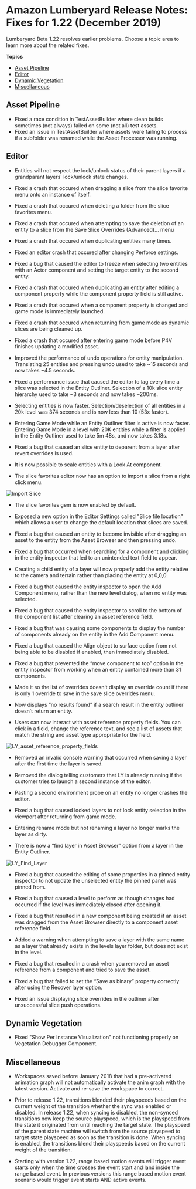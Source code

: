 # Amazon Lumberyard Release Notes: Fixes for 1.22 (December 2019)

Lumberyard Beta 1.22 resolves earlier problems. Choose a topic area to learn more about the related fixes.

**Topics**
+ [Asset Pipeline](#pipeline-fixes-v1.22)
+ [Editor](#editor-fixes-v1.22)
+ [Dynamic Vegetation](#vegetation-fixes-v1.22)
+ [Miscellaneous](#misc-fixes-v1.22)


## Asset Pipeline<a name="pipeline-fixes-v1.22"></a>

+ Fixed a race condition in TestAssetBuilder where clean builds sometimes (not always) failed on some (not all) test assets. 
+ Fixed an issue in TestAssetBuilder where assets were failing to process if a subfolder was renamed while the Asset Processor was running.

## Editor<a name="editor-fixes-v1.22"></a>
+ Entities will not respect the lock/unlock status of their parent layers if a grandparant layers' lock/unlock state changes.

+ Fixed a crash that occured when dragging a slice from the slice favorite menu onto an instance of itself.

+ Fixed a crash that occured when deleting a folder from the slice favorites menu.

+ Fixed a crash that occured when attempting to save the deletion of an entity to a slice from the Save Slice Overrides (Advanced)... menu

+ Fixed a crash that occured when duplicating entities many times.

+ Fixed an editor crash that occured after changing Perforce settings.

+ Fixed a bug that caused the editor to freeze when selecting two entities with an Actor component and setting the target entity to the second entity.

+ Fixed a crash that occured when duplicating an entity after editing a component property while the component property field is still active.

+ Fixed a crash that occured when a component property is changed and game mode is immediately launched.

+ Fixed a crash that occured when returning from game mode as dynamic slices are being cleaned up.

+ Fixed a crash that occured after entering game mode before P4V finishes updating a modified asset.

+ Improved the performance of undo operations for entity manipulation. Translating 25 entities and pressing undo used to take ~15 seconds and now takes ~4.5 seconds.

+ Fixed a performance issue that caused the editor to lag every time a slice was selected in the Entity Outliner. Selection of a 10k slice entity hierarchy used to take ~3 seconds and now takes ~200ms. 

+ Selecting entities is now faster. Selection/deselection of all entities in a 20k level was 374 seconds and is now less than 10 (53x faster).

+ Entering Game Mode while an Entity Outliner filter is active is now faster. Entering Game Mode in a level with 20K entities while a filter is applied in the Entity Outliner used to take 5m 48s, and now takes 3.18s.

+ Fixed a bug that caused an slice entity to deparent from a layer after revert overrides is used.

+ It is now possible to scale entities with a Look At component.

+ The slice favorites editor now has an option to import a slice from a right click menu.

![Import Slice](/coming-release/media/LY_Import%20Slice.gif)

+ The slice favorites gem is now enabled by default.

+ Exposed a new option in the Editor Settings called "Slice file location" which allows a user to change the default location that slices are saved.

+ Fixed a bug that caused an entity to become invisible after dragging an asset to the entity from the Asset Browser and then pressing undo.

+ Fixed a bug that occurred when searching for a component and clicking in the entity inspector that led to an unintended text field to appear.

+ Creating a child entity of a layer will now properly add the entity relative to the camera and terrain rather than placing the entity at 0,0,0.

+  Fixed a bug that caused the entity inspector to open the Add Component menu, rather than the new level dialog, when no entity was selected.

+  Fixed a bug that caused the entity inspector to scroll to the bottom of the component list after clearing an asset reference field.

+  Fixed a bug that was causing some components to display the number of components already on the entity in the Add Component menu.

+  Fixed a bug that caused the Align object to surface option from not being able to be disabled if enabled, then immediately disabled.

+  Fixed a bug that prevented the “move component to top” option in the entity inspector from working when an entity contained more than 31 components.

+  Made it so the list of overrides doesn’t display an override count if there is only 1 override to save in the save slice overrides menu.

+  Now displays “no results found” if a search result in the entity outliner doesn’t return an entity.

+  Users can now interact with asset reference property fields. You can click in a field, change the reference text, and see a list of assets that match the string and asset type appropriate for the field.

![LY_asset_reference_property_fields](/coming-release/media/LY_asset_reference_property_fields.gif)

+  Removed an invalid console warning that occurred when saving a layer after the first time the layer is saved.

+ Removed the dialog telling customers that LY is already running if the customer tries to launch a second instance of the editor.

+  Pasting a second environment probe on an entity no longer crashes the editor.

+  Fixed a bug that caused locked layers to not lock entity selection in the viewport after returning from game mode.

+  Entering rename mode but not renaming a layer no longer marks the layer as dirty.

+  There is now a “find layer in Asset Browser” option from a layer in the Entity Outliner.


![LY_Find_Layer](/coming-release/media/LY_Find_Layer.gif)


+  Fixed a bug that caused the editing of some properties in a pinned entity inspector to not update the unselected entity the pinned panel was pinned from.

+  Fixed a bug that caused a level to perform as though changes had occurred if the level was immediately closed after opening it.

+  Fixed a bug that resulted in a new component being created if an asset was dragged from the Asset Browser directly to a component asset reference field.

+  Added a warning when attempting to save a layer with the same name as a layer that already exists in the levels layer folder, but does not exist in the level.

+  Fixed a bug that resulted in a crash when you removed an asset reference from a component and tried to save the asset.

+  Fixed a bug that failed to set the “Save as binary” property correctly after using the Recover layer option.

+  Fixed an issue displaying slice overrides in the outliner after unsuccessful slice push operations.

## Dynamic Vegetation<a name="vegetation-fixes-v1.22"></a>

+ Fixed "Show Per Instance Visualization" not functioning properly on Vegetation Debugger Component.

## Miscellaneous<a name="misc-fixes-v1.22"></a>

+ Workspaces saved before January 2018 that had a pre-activated animation graph will not automatically activate the anim graph with the latest version. Activate and re-save the workspace to correct.

+ Prior to release 1.22, transitions blended their playspeeds based on the current weight of the transition whether the sync was enabled or disabled.  In release 1.22, when syncing is disabled, the non-synced transitions now keep the source playspeed, which is the playspeed from the state it originated from until reaching the target state. The playspeed of the parent state machine will switch from the source playspeed to target state playspeed as soon as the transition is done.  When syncing is enabled, the transitions blend their playspeeds based on the current weight of the transition.

+ Starting with version 1.22, range based motion events will trigger event starts only when the time crosses the event start and land inside the range based event. In previous versions this range based motion event scenario would trigger event starts AND active events.
